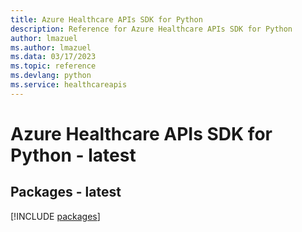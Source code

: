 ```yaml
---
title: Azure Healthcare APIs SDK for Python
description: Reference for Azure Healthcare APIs SDK for Python
author: lmazuel
ms.author: lmazuel
ms.data: 03/17/2023
ms.topic: reference
ms.devlang: python
ms.service: healthcareapis
---
```

# Azure Healthcare APIs SDK for Python - latest
## Packages - latest
[!INCLUDE [packages](healthcare-apis-index.md)]